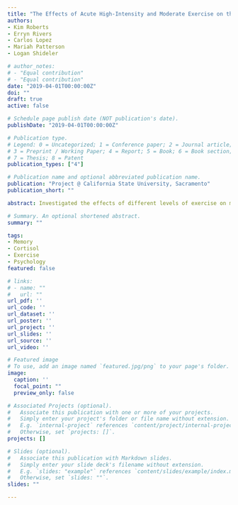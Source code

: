 ```yaml
---
title: "The Effects of Acute High-Intensity and Moderate Exercise on the Stress Hormone Cortisol & Short-Term Memory"
authors:
- Kim Roberts
- Erryn Rivers
- Carlos Lopez
- Mariah Patterson
- Logan Shideler

# author_notes:
# - "Equal contribution"
# - "Equal contribution"
date: "2019-04-01T00:00:00Z"
doi: ""
draft: true
active: false

# Schedule page publish date (NOT publication's date).
publishDate: "2019-04-01T00:00:00Z"

# Publication type.
# Legend: 0 = Uncategorized; 1 = Conference paper; 2 = Journal article;
# 3 = Preprint / Working Paper; 4 = Report; 5 = Book; 6 = Book section;
# 7 = Thesis; 8 = Patent
publication_types: ["4"]

# Publication name and optional abbreviated publication name.
publication: "Project @ California State University, Sacramento"
publication_short: ""

abstract: Investigated the effects of different levels of exercise on memory and cortisol levels in young adults.

# Summary. An optional shortened abstract.
summary: ""

tags:
- Memory
- Cortisol
- Exercise
- Psychology
featured: false

# links:
# - name: ""
#   url: ""
url_pdf: ''
url_code: ''
url_dataset: ''
url_poster: ''
url_project: ''
url_slides: ''
url_source: ''
url_video: ''

# Featured image
# To use, add an image named `featured.jpg/png` to your page's folder.
image:
  caption: ''
  focal_point: ""
  preview_only: false

# Associated Projects (optional).
#   Associate this publication with one or more of your projects.
#   Simply enter your project's folder or file name without extension.
#   E.g. `internal-project` references `content/project/internal-project/index.md`.
#   Otherwise, set `projects: []`.
projects: []

# Slides (optional).
#   Associate this publication with Markdown slides.
#   Simply enter your slide deck's filename without extension.
#   E.g. `slides: "example"` references `content/slides/example/index.md`.
#   Otherwise, set `slides: ""`.
slides: ""

---
```


